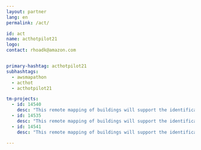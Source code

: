 ```yaml
---
layout: partner
lang: en
permalink: /act/

id: act
name: acthotpilot21
logo: 
contact: rhoadk@amazon.com


primary-hashtag: acthotpilot21
subhashtags:
  - awsmapathon
  - acthot
  - acthotpilot21

tm-projects:
  - id: 14540
    desc: "This remote mapping of buildings will support the identification and characterization of settlements, as well as the implementation of planned activities and largely the generation of data for humanitarian activities."
  - id: 14535
    desc: "This remote mapping of buildings will support the identification and characterization of settlements, as well as the implementation of planned activities and largely the generation of data for humanitarian activities."
  - id: 14541
    desc: "This remote mapping of buildings will support the identification and characterization of settlements, as well as the implementation of planned activities and largely the generation of data for humanitarian activities."
    
---
```

